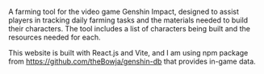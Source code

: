 A farming tool for the video game Genshin Impact, designed to assist players in tracking daily farming tasks and the materials needed to build their characters. The tool includes a list of characters being built and the resources needed for each.

This website is built with React.js and Vite, and I am using npm package from https://github.com/theBowja/genshin-db that provides in-game data.
